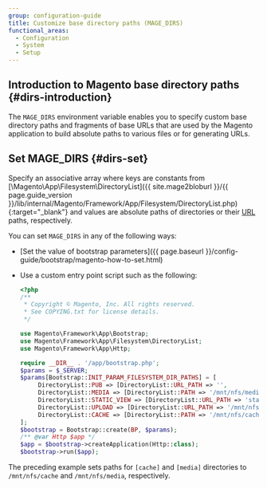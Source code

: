 ```yaml
---
group: configuration-guide
title: Customize base directory paths (MAGE_DIRS)
functional_areas:
  - Configuration
  - System
  - Setup
---
```


## Introduction to Magento base directory paths {#dirs-introduction}

The `MAGE_DIRS` environment variable enables you to specify custom base directory paths and fragments of base URLs that are used by the Magento application to build absolute paths to various files or for generating URLs.

## Set MAGE_DIRS {#dirs-set}

Specify an associative array where keys are constants from [\\Magento\\App\\Filesystem\\DirectoryList]({{ site.mage2bloburl }}/{{ page.guide_version }}/lib/internal/Magento/Framework/App/Filesystem/DirectoryList.php){:target="_blank"} and values are absolute paths of directories or their [URL](https://glossary.magento.com/url) paths, respectively.

You can set `MAGE_DIRS` in any of the following ways:

*  [Set the value of bootstrap parameters]({{ page.baseurl }}/config-guide/bootstrap/magento-how-to-set.html)
*  Use a custom entry point script such as the following:

   ```php
   <?php
   /**
    * Copyright © Magento, Inc. All rights reserved.
    * See COPYING.txt for license details.
    */

   use Magento\Framework\App\Bootstrap;
   use Magento\Framework\App\Filesystem\DirectoryList;
   use Magento\Framework\App\Http;

   require __DIR__ . '/app/bootstrap.php';
   $params = $_SERVER;
   $params[Bootstrap::INIT_PARAM_FILESYSTEM_DIR_PATHS] = [
        DirectoryList::PUB => [DirectoryList::URL_PATH => '',
        DirectoryList::MEDIA => [DirectoryList::PATH => '/mnt/nfs/media', DirectoryList::URL_PATH => ''],
        DirectoryList::STATIC_VIEW => [DirectoryList::URL_PATH => 'static'],
        DirectoryList::UPLOAD => [DirectoryList::URL_PATH => '/mnt/nfs/media/upload'],
        DirectoryList::CACHE => [DirectoryList::PATH => '/mnt/nfs/cache'],
   ];
   $bootstrap = Bootstrap::create(BP, $params);
   /** @var Http $app */
   $app = $bootstrap->createApplication(Http::class);
   $bootstrap->run($app);
   ```

The preceding example sets paths for `[cache]` and `[media]` directories to `/mnt/nfs/cache` and `/mnt/nfs/media`, respectively.
